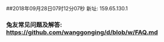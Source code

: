 ##2018年09月28日07时12分07秒 新址: 159.65.130.1
### 兔友常见问题及解答: https://github.com/wanggonging/d/blob/w/FAQ.md
